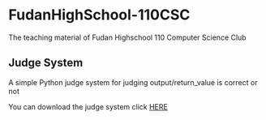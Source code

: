 # FudanHighSchool-110CSC
The teaching material of Fudan Highschool 110 Computer Science Club

## Judge System
A simple Python judge system for judging output/return_value is correct or not

You can download the judge system click [HERE](https://downgit.github.io/#/home?url=https://github.com/revival0728/FudanHighSchool-110CSC/tree/master/FD_CSC_JudgeSystem)